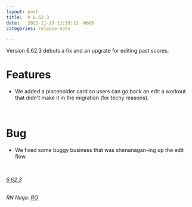 ```yaml
---
layout: post
title:  V 6.62.3
date:   2021-11-19 11:39:13 -0600
categories: release-note

---
```

Version 6.62.3 debuts a fix and an upgrate for editing past scores. 

# Features
- We added a placeholder card so users can go back an edit a workout that didn't make it in the migration (for techy reasons).

<br/>

# Bug
- We fixed some buggy business that was shenanagan-ing up the edit flow.

<br/> 


*[6.62.3](https://github.com/streetparking/my-streetparking/releases/tag/v6.62.3)*
<br/>
<br/>

_RN Ninja: [RO](https://github.com/robyanna)_
 
 
 